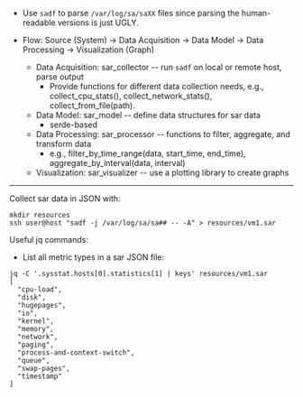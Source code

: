 * Use `sadf` to parse `/var/log/sa/saXX` files since parsing the human-readable versions is just UGLY.


* Flow: Source (System) → Data Acquisition → Data Model → Data Processing → Visualization (Graph)
  * Data Acquisition: sar_collector -- run `sadf` on local or remote host, parse output
    * Provide functions for different data collection needs, e.g., collect_cpu_stats(), collect_network_stats(), collect_from_file(path).
  * Data Model: sar_model -- define data structures for sar data
    * serde-based
  * Data Processing: sar_processor -- functions to filter, aggregate, and transform data
    * e.g., filter_by_time_range(data, start_time, end_time), aggregate_by_interval(data, interval)
  * Visualization: sar_visualizer -- use a plotting library to create graphs

---

Collect sar data in JSON with:
```shell
mkdir resources
ssh user@host "sadf -j /var/log/sa/sa## -- -A" > resources/vm1.sar
```

Useful jq commands:
* List all metric types in a sar JSON file:
```shell
jq -C '.sysstat.hosts[0].statistics[1] | keys' resources/vm1.sar
[
  "cpu-load",
  "disk",
  "hugepages",
  "io",
  "kernel",
  "memory",
  "network",
  "paging",
  "process-and-context-switch",
  "queue",
  "swap-pages",
  "timestamp"
]
```